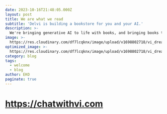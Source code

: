 ```yaml
---
date: 2023-10-16T21:48:05.000Z
layout: post
title: We are what we read
subtitle: 'Delvi is building a bookstore for you and your AI.'
description: >-
  We're bringing generative AI to life with books, and bringing books to life with generative AI.
image: >-
  https://res.cloudinary.com/df7lcqknx/image/upload/v1698802718/vi_dreaming_cigu8v.jpg
optimized_image: >-
  https://res.cloudinary.com/df7lcqknx/image/upload/v1698802718/vi_dreaming_optimized_koynwy.jpg
category: blog
tags:
  - welcome
  - blog
author: EKO
paginate: true
---
```


# https://chatwithvi.com
